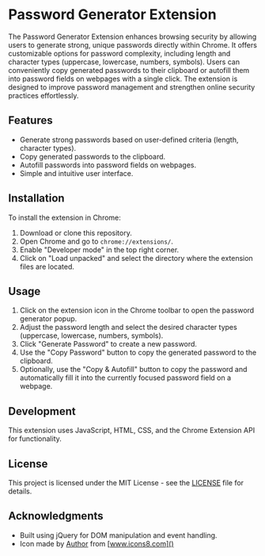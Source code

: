 # Password Generator Extension

The Password Generator Extension enhances browsing security by allowing users to generate strong, unique passwords directly within Chrome. It offers customizable options for password complexity, including length and character types (uppercase, lowercase, numbers, symbols). Users can conveniently copy generated passwords to their clipboard or autofill them into password fields on webpages with a single click. The extension is designed to improve password management and strengthen online security practices effortlessly.

## Features

- Generate strong passwords based on user-defined criteria (length, character types).
- Copy generated passwords to the clipboard.
- Autofill passwords into password fields on webpages.
- Simple and intuitive user interface.

## Installation

To install the extension in Chrome:

1. Download or clone this repository.
2. Open Chrome and go to `chrome://extensions/`.
3. Enable "Developer mode" in the top right corner.
4. Click on "Load unpacked" and select the directory where the extension files are located.

## Usage

1. Click on the extension icon in the Chrome toolbar to open the password generator popup.
2. Adjust the password length and select the desired character types (uppercase, lowercase, numbers, symbols).
3. Click "Generate Password" to create a new password.
4. Use the "Copy Password" button to copy the generated password to the clipboard.
5. Optionally, use the "Copy & Autofill" button to copy the password and automatically fill it into the currently focused password field on a webpage.

## Development

This extension uses JavaScript, HTML, CSS, and the Chrome Extension API for functionality. 

## License

This project is licensed under the MIT License - see the [LICENSE](LICENSE) file for details.

## Acknowledgments

- Built using jQuery for DOM manipulation and event handling.
- Icon made by [Author](https://icons8.com/) from [www.icons8.com]()

